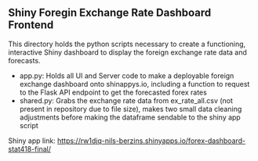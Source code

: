 ## Shiny Foregin Exchange Rate Dashboard Frontend

This directory holds the python scripts necessary to create a functioning, interactive Shiny dashboard to display the foreign exchange rate data and forecasts. 

- app.py: Holds all UI and Server code to make a deployable foreign exchange dashboard onto shinappys.io, including a function to request to the Flask API endpoint to get the forecasted forex rates 
- shared.py: Grabs the exchange rate data from ex_rate_all.csv (not present in repository due to file size), makes two small data cleaning adjustments before making the dataframe sendable to the shiny app script

Shiny app link: https://rw1djq-nils-berzins.shinyapps.io/forex-dashboard-stat418-final/
